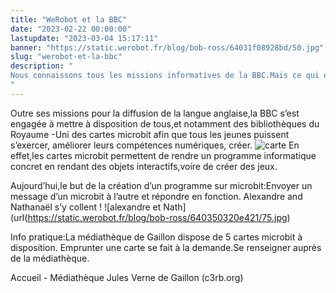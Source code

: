 ```yaml
---
title: "WeRobot et la BBC"
date: "2023-02-22 00:00:00"
lastupdate: "2023-03-04 15:17:11"
banner: "https://static.werobot.fr/blog/bob-ross/64031f08928bd/50.jpg"
slug: "werobot-et-la-bbc"
description: " 
Nous connaissons tous les missions informatives de la BBC.Mais ce qui est moins connu ,c'est l'engagement de la BBC pour l 'éducation...
"
---
```

Outre  ses missions pour la diffusion de la langue anglaise,la BBC s’est engagée à mettre à disposition de tous,et notamment des bibliothèques du Royaume -Uni des cartes microbit afin que tous les jeunes puissent s’exercer, améliorer leurs compétences numériques, créer. 
![carte](https://static.werobot.fr/blog/bob-ross/64031f18d7a03/75.jpg)
En effet,les cartes microbit permettent de rendre un programme informatique concret en rendant des objets interactifs,voire de créer des jeux.

Aujourd’hui,le but de la création d’un programme sur microbit:Envoyer un message d’un microbit à l’autre et répondre en fonction. Alexandre and Nathanaël s’y collent !
![alexandre et Nath](url(https://static.werobot.fr/blog/bob-ross/640350320e421/75.jpg)

Info pratique:La médiathèque de Gaillon dispose de 5 cartes microbit à disposition. Emprunter une carte se fait à la demande.Se renseigner auprès de la médiathèque. 

Accueil - Médiathèque Jules Verne de Gaillon (c3rb.org)


    